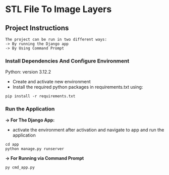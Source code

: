 # STL File To Image Layers

## Project Instructions
    The project can be run in two different ways:
    -> By running the Django app
    -> By Using Command Prompt


### **Install Dependencies And Configure Environment**
Python: version 3.12.2
- Create and activate new environment
- Install the required python packages in requirements.txt using:
```
pip install -r requirements.txt
```


### **Run the Application**
**-> For The Django App:**
- activate the environment after activation and navigate to app and run the application    
```
cd app
python manage.py runserver
```

**-> For Running via Command Prompt**
```
py cmd_app.py
```